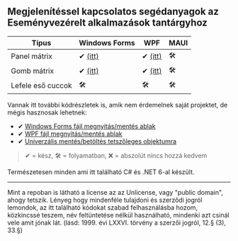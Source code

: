 ## Megjelenítéssel kapcsolatos segédanyagok az Eseményvezérelt alkalmazások tantárgyhoz

| Típus             | Windows Forms | WPF | MAUI |
|-------------------|---------------|-----|------|
| Panel mátrix      | ✔ [(itt)](https://github.com/glorantq/eva-templatek/tree/main/WinForms-PanelMatrix) | ✔ [(itt)](https://github.com/glorantq/eva-templatek/tree/main/WPF-PanelMatrix) | 🛠 |
| Gomb mátrix       | ✔ [(itt)](https://github.com/glorantq/eva-templatek/tree/main/WinForms-ButtonMatrix) | ✔ [(itt)](https://github.com/glorantq/eva-templatek/tree/main/WPF-ButtonMatrix) | 🛠 |
| Lefele eső cuccok | 🛠 | 🛠 | 🛠 |

Vannak itt további kódrészletek is, amik nem érdemelnek saját projektet, de mégis hasznosak lehetnek:
- ✔ [Windows Forms fájl megnyitás/mentés ablak](https://github.com/glorantq/eva-templatek/blob/main/Kodreszletek/WinForms-FileDialogs/README.md)
- ✔ [WPF fájl megnyitás/mentés ablak](https://github.com/glorantq/eva-templatek/blob/main/Kodreszletek/WPF-FileDialogs/README.md)
- ✔ [Univerzális mentés/betöltés tetszőleges objektumra](https://github.com/glorantq/eva-templatek/tree/main/Serialisation)

> ✔ = kész, 🛠 = folyamatban, ❌ = abszolút nincs hozzá kedvem

Természetesen minden ami itt található C# és .NET 6-al készült. 

---

Mint a repoban is látható a license az az Unlicense, vagy "public domain", ahogy tetszik.
Lényeg hogy mindenféle tulajdoni és szerződi jogról lemondok, az itt található kódokat szabad felhasználásba hozom, közkincssé teszem, név feltüntetése nélkül használható, mindenki azt csinál vele amit jónak lát. (lásd: 1999. évi LXXVI. törvény a szerzői jogról, 12.§ (3), 33.§)
